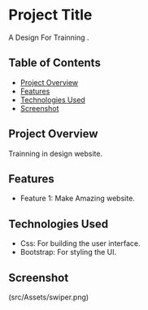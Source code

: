 # Project Title

A Design For Trainning .

## Table of Contents

- [Project Overview](#project-overview)
- [Features](#features)
- [Technologies Used](#technologies-used)
- [Screenshot](#screenshot)


## Project Overview

Trainning in design website.

## Features

- Feature 1: Make Amazing website.

## Technologies Used

- Css: For building the user interface.
- Bootstrap: For styling the UI.

## Screenshot 
(src/Assets/swiper.png)
